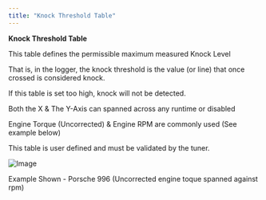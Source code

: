 ```yaml
---
title: "Knock Threshold Table"
---
```


**Knock Threshold Table**


This table defines the permissible maximum measured Knock Level&nbsp;

That is, in the logger, the knock threshold is the value (or line) that once crossed is considered knock.

If this table is set too high, knock will not be detected.

Both the X \& The Y-Axis can spanned across any runtime or disabled

Engine Torque (Uncorrected) \& Engine RPM are commonly used (See example below)

This table is user defined and must be validated by the tuner.&nbsp;


![Image](</lib/NewItem296.jpg>)

Example Shown - Porsche 996 (Uncorrected engine toque spanned against rpm)





